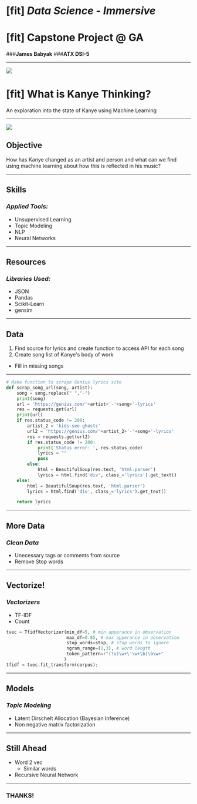 # [fit] _Data Science - Immersive_
# [fit] Capstone Project @ GA
###__James Babyak__
###__ATX DSI-5__

---

![](kanye-ye.jpg)

# [fit] What is Kanye Thinking?
An exploration into the state of Kanye using Machine Learning

---

![](kanye-ye.jpg)

## __Objective__
How has Kanye changed as an artist and person and what can we find using machine learning about how this is reflected in his music?

---


## __Skills__

### _Applied Tools:_
- Unsupervised Learning
- Topic Modeling
- NLP
- Neural Networks

---

## __Resources__

### _Libraries Used:_
- JSON
- Pandas
- Scikit-Learn
- gensim

---

## __Data__

1. Find source for lyrics and create function to access API for each song
1. Create song list of Kanye's body of work
  - Fill in missing songs

---

```Python
# Make function to scrape Genius lyrics site
def scrap_song_url(song, artist):
    song = song.replace(" ","-")
    print(song)
    url = 'https://genius.com/'+artist+'-'+song+'-lyrics'
    res = requests.get(url)
    print(url)
    if res.status_code != 200:
        artist_2 = 'kids-see-ghosts'
        url2 = 'https://genius.com/'+artist_2+'-'+song+'-lyrics'
        res = requests.get(url2)
        if res.status_code != 200:
            print('Status error: ', res.status_code)
            lyrics = ""
            pass
        else:
            html = BeautifulSoup(res.text, 'html.parser')
            lyrics = html.find('div', class_='lyrics').get_text()
    else:
        html = BeautifulSoup(res.text, 'html.parser')
        lyrics = html.find('div', class_='lyrics').get_text()

    return lyrics
```

---

## __More Data__

### _Clean Data_
  - Unecessary tags or comments from source
  - Remove Stop words

---
## __Vectorize!__

### _Vectorizers_
- TF-IDF
- Count

```python
tvec = TfidfVectorizer(min_df=5, # min apperance in observation
                       max_df=0.85, # max apperance in observation
                       stop_words=stop, # stop words to ignore
                       ngram_range=(1,3), # word length
                       token_pattern=r"(?u)\w+\'\w+\b|\b\w+"
                      )
tfidf = tvec.fit_transform(corpus);  
```
---

## __Models__
### _Topic Modeling_
  - Latent Dirschelt Allocation (Bayesian Inference)
  - Non negative matrix factorization

---

## __Still Ahead__    
- Word 2 vec
  - Similar words
- Recursive Neural Network

---

### THANKS!
